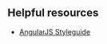 ## Helpful resources

- [AngularJS Styleguide][STYLEGUIDE]



[STYLEGUIDE]: https://github.com/toddmotto/angularjs-styleguide